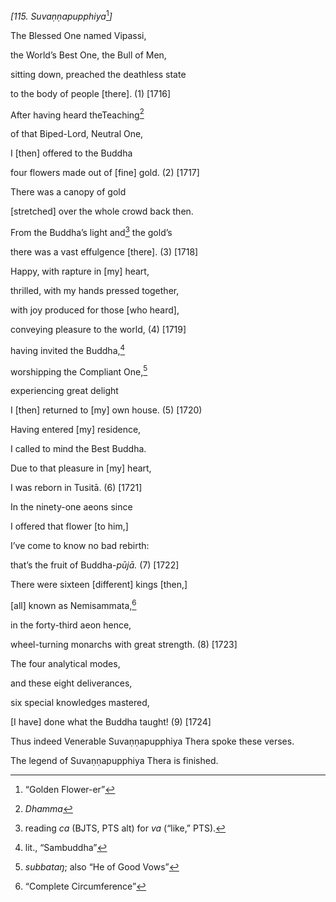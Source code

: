 *\[115. Suvaṇṇapupphiya*[^1]*\]*

The Blessed One named Vipassi,

the World’s Best One, the Bull of Men,

sitting down, preached the deathless state

to the body of people \[there\]. (1) \[1716\]

After having heard theTeaching[^2]

of that Biped-Lord, Neutral One,

I \[then\] offered to the Buddha

four flowers made out of \[fine\] gold. (2) \[1717\]

There was a canopy of gold

\[stretched\] over the whole crowd back then.

From the Buddha’s light and[^3] the gold’s

there was a vast effulgence \[there\]. (3) \[1718\]

Happy, with rapture in \[my\] heart,

thrilled, with my hands pressed together,

with joy produced for those \[who heard\],

conveying pleasure to the world, (4) \[1719\]

having invited the Buddha,[^4]

worshipping the Compliant One,[^5]

experiencing great delight

I \[then\] returned to \[my\] own house. (5) \[1720)

Having entered \[my\] residence,

I called to mind the Best Buddha.

Due to that pleasure in \[my\] heart,

I was reborn in Tusitā. (6) \[1721\]

In the ninety-one aeons since

I offered that flower \[to him,\]

I’ve come to know no bad rebirth:

that’s the fruit of Buddha-*pūjā.* (7) \[1722\]

There were sixteen \[different\] kings \[then,\]

\[all\] known as Nemisammata,[^6]

in the forty-third aeon hence,

wheel-turning monarchs with great strength. (8) \[1723\]

The four analytical modes,

and these eight deliverances,

six special knowledges mastered,

\[I have\] done what the Buddha taught! (9) \[1724\]

Thus indeed Venerable Suvaṇṇapupphiya Thera spoke these verses.

The legend of Suvaṇṇapupphiya Thera is finished.

[^1]: “Golden Flower-er”

[^2]: *Dhamma*

[^3]: reading *ca* (BJTS, PTS alt) for *va* (“like,” PTS).

[^4]: lit., “Sambuddha”

[^5]: *subbataŋ*; also “He of Good Vows”

[^6]: “Complete Circumference”
